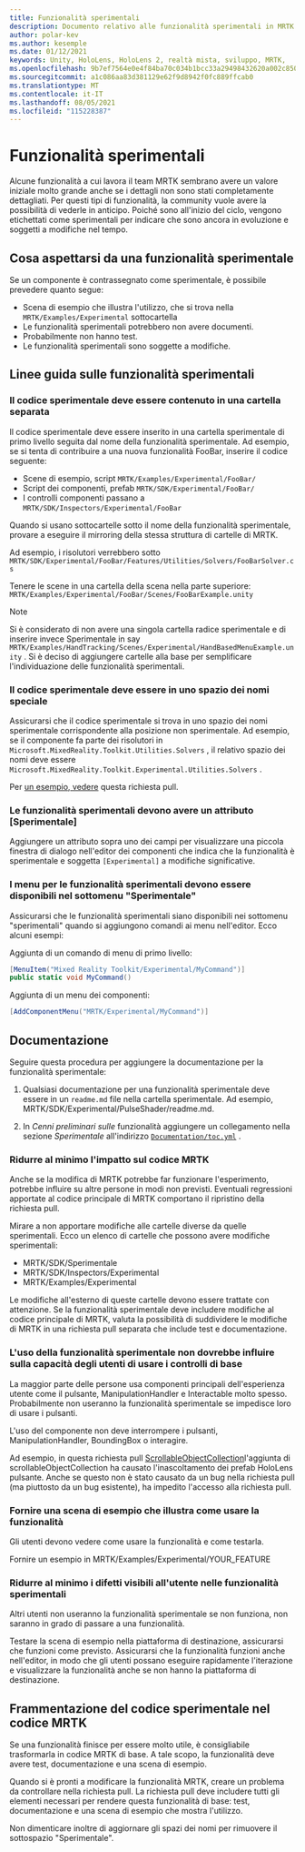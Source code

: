 ```yaml
---
title: Funzionalità sperimentali
description: Documento relativo alle funzionalità sperimentali in MRTK.
author: polar-kev
ms.author: kesemple
ms.date: 01/12/2021
keywords: Unity, HoloLens, HoloLens 2, realtà mista, sviluppo, MRTK,
ms.openlocfilehash: 9b7ef7564e0e4f84ba70c034b1bcc33a29498432620a002c8509de518dde479c
ms.sourcegitcommit: a1c086aa83d381129e62f9d8942f0fc889ffcab0
ms.translationtype: MT
ms.contentlocale: it-IT
ms.lasthandoff: 08/05/2021
ms.locfileid: "115228387"
---
```

# <a name="experimental-features"></a>Funzionalità sperimentali

Alcune funzionalità a cui lavora il team MRTK sembrano avere un valore iniziale molto grande anche se i dettagli non sono stati completamente dettagliati. Per questi tipi di funzionalità, la community vuole avere la possibilità di vederle in anticipo. Poiché sono all'inizio del ciclo, vengono etichettati come sperimentali per indicare che sono ancora in evoluzione e soggetti a modifiche nel tempo.

## <a name="what-to-expect-from-an-experimental-feature"></a>Cosa aspettarsi da una funzionalità sperimentale

Se un componente è contrassegnato come sperimentale, è possibile prevedere quanto segue:

- Scena di esempio che illustra l'utilizzo, che si trova nella `MRTK/Examples/Experimental` sottocartella
- Le funzionalità sperimentali potrebbero non avere documenti.
- Probabilmente non hanno test.
- Le funzionalità sperimentali sono soggette a modifiche.

## <a name="experimental-feature-guidelines"></a>Linee guida sulle funzionalità sperimentali

### <a name="experimental-code-should-live-in-a-separate-folder"></a>Il codice sperimentale deve essere contenuto in una cartella separata

Il codice sperimentale deve essere inserito in una cartella sperimentale di primo livello seguita dal nome della funzionalità sperimentale. Ad esempio, se si tenta di contribuire a una nuova funzionalità FooBar, inserire il codice seguente:

- Scene di esempio, script `MRTK/Examples/Experimental/FooBar/`
- Script dei componenti, prefab `MRTK/SDK/Experimental/FooBar/`
- I controlli componenti passano a `MRTK/SDK/Inspectors/Experimental/FooBar`

Quando si usano sottocartelle sotto il nome della funzionalità sperimentale, provare a eseguire il mirroring della stessa struttura di cartelle di MRTK.

Ad esempio, i risolutori verrebbero sotto `MRTK/SDK/Experimental/FooBar/Features/Utilities/Solvers/FooBarSolver.cs`

Tenere le scene in una cartella della scena nella parte superiore: `MRTK/Examples/Experimental/FooBar/Scenes/FooBarExample.unity`

> [!NOTE]
> Si è considerato di non avere una singola cartella radice sperimentale e di inserire invece Sperimentale in say `MRTK/Examples/HandTracking/Scenes/Experimental/HandBasedMenuExample.unity` . Si è deciso di aggiungere cartelle alla base per semplificare l'individuazione delle funzionalità sperimentali.

### <a name="experimental-code-should-be-in-a-special-namespace"></a>Il codice sperimentale deve essere in uno spazio dei nomi speciale

Assicurarsi che il codice sperimentale si trova in uno spazio dei nomi sperimentale corrispondente alla posizione non sperimentale. Ad esempio, se il componente fa parte dei risolutori in `Microsoft.MixedReality.Toolkit.Utilities.Solvers` , il relativo spazio dei nomi deve essere `Microsoft.MixedReality.Toolkit.Experimental.Utilities.Solvers` .

Per [un esempio, vedere](https://github.com/microsoft/MixedRealityToolkit-Unity/pull/4532) questa richiesta pull.

### <a name="experimental-features-should-have-an-experimental-attribute"></a>Le funzionalità sperimentali devono avere un attributo [Sperimentale]

Aggiungere un attributo sopra uno dei campi per visualizzare una piccola finestra di dialogo nell'editor dei componenti che indica che la funzionalità è sperimentale e soggetta `[Experimental]` a modifiche significative.

### <a name="menus-for-experimental-features-should-go-under-experimental-sub-menu"></a>I menu per le funzionalità sperimentali devono essere disponibili nel sottomenu "Sperimentale"

Assicurarsi che le funzionalità sperimentali siano disponibili nei sottomenu "sperimentali" quando si aggiungono comandi ai menu nell'editor. Ecco alcuni esempi:

Aggiunta di un comando di menu di primo livello:

```c#
[MenuItem("Mixed Reality Toolkit/Experimental/MyCommand")]
public static void MyCommand()
```

Aggiunta di un menu dei componenti:

```c#
[AddComponentMenu("MRTK/Experimental/MyCommand")]
```

## <a name="documentation"></a>Documentazione

Seguire questa procedura per aggiungere la documentazione per la funzionalità sperimentale:

1. Qualsiasi documentazione per una funzionalità sperimentale deve essere in un `readme.md` file nella cartella sperimentale. Ad esempio, MRTK/SDK/Experimental/PulseShader/readme.md.

1. In *Cenni preliminari sulle* funzionalità aggiungere un collegamento nella sezione *Sperimentale* all'indirizzo [`Documentation/toc.yml`](../toc.yml) .

### <a name="minimize-impact-to-mrtk-code"></a>Ridurre al minimo l'impatto sul codice MRTK

Anche se la modifica di MRTK potrebbe far funzionare l'esperimento, potrebbe influire su altre persone in modi non previsti.
Eventuali regressioni apportate al codice principale di MRTK comportano il ripristino della richiesta pull.

Mirare a non apportare modifiche alle cartelle diverse da quelle sperimentali. Ecco un elenco di cartelle che possono avere modifiche sperimentali:

- MRTK/SDK/Sperimentale
- MRTK/SDK/Inspectors/Experimental
- MRTK/Examples/Experimental

Le modifiche all'esterno di queste cartelle devono essere trattate con attenzione. Se la funzionalità sperimentale deve includere modifiche al codice principale di MRTK, valuta la possibilità di suddividere le modifiche di MRTK in una richiesta pull separata che include test e documentazione.

### <a name="using-your-experimental-feature-should-not-impact-peoples-ability-to-use-core-controls"></a>L'uso della funzionalità sperimentale non dovrebbe influire sulla capacità degli utenti di usare i controlli di base

La maggior parte delle persone usa componenti principali dell'esperienza utente come il pulsante, ManipulationHandler e Interactable molto spesso. Probabilmente non useranno la funzionalità sperimentale se impedisce loro di usare i pulsanti.

L'uso del componente non deve interrompere i pulsanti, ManipulationHandler, BoundingBox o interagire.

Ad esempio, in questa richiesta pull [ScrollableObjectCollection](https://github.com/microsoft/MixedRealityToolkit-Unity/pull/6001)l'aggiunta di scrollableObjectCollection ha causato l'inascoltamento dei prefab HoloLens pulsante. Anche se questo non è stato causato da un bug nella richiesta pull (ma piuttosto da un bug esistente), ha impedito l'accesso alla richiesta pull.

### <a name="provide-an-example-scene-that-demonstrates-how-to-use-the-feature"></a>Fornire una scena di esempio che illustra come usare la funzionalità

Gli utenti devono vedere come usare la funzionalità e come testarla.

Fornire un esempio in MRTK/Examples/Experimental/YOUR_FEATURE

### <a name="minimize-user-visible-flaws-in-experimental-features"></a>Ridurre al minimo i difetti visibili all'utente nelle funzionalità sperimentali

Altri utenti non useranno la funzionalità sperimentale se non funziona, non saranno in grado di passare a una funzionalità.

Testare la scena di esempio nella piattaforma di destinazione, assicurarsi che funzioni come previsto. Assicurarsi che la funzionalità funzioni anche nell'editor, in modo che gli utenti possano eseguire rapidamente l'iterazione e visualizzare la funzionalità anche se non hanno la piattaforma di destinazione.

## <a name="graduating-experimental-code-into-mrtk-code"></a>Frammentazione del codice sperimentale nel codice MRTK

Se una funzionalità finisce per essere molto utile, è consigliabile trasformarla in codice MRTK di base. A tale scopo, la funzionalità deve avere test, documentazione e una scena di esempio.

Quando si è pronti a modificare la funzionalità MRTK, creare un problema da controllare nella richiesta pull. La richiesta pull deve includere tutti gli elementi necessari per rendere questa funzionalità di base: test, documentazione e una scena di esempio che mostra l'utilizzo.

Non dimenticare inoltre di aggiornare gli spazi dei nomi per rimuovere il sottospazio "Sperimentale".

